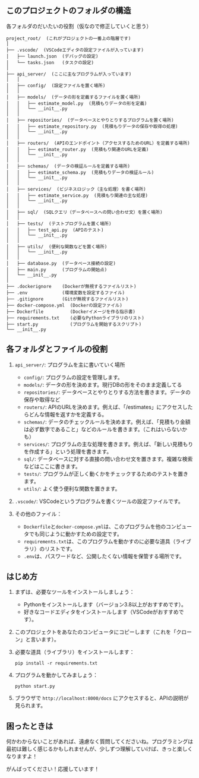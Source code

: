 
## このプロジェクトのフォルダの構造
各フォルダのだいたいの役割（仮なので修正していくと思う）

```
project_root/  (これがプロジェクトの一番上の階層です)
│
├── .vscode/  (VSCodeエディタの設定ファイルが入っています)
│   ├── launch.json  (デバッグの設定)
│   └── tasks.json   (タスクの設定)
│
├── api_server/  (ここに主なプログラムが入っています)
│   │
│   ├── config/  (設定ファイルを置く場所)
│   │
│   ├── models/  (データの形を定義するファイルを置く場所)
│   │   ├── estimate_model.py  (見積もりデータの形を定義)
│   │   └── __init__.py
│   │
│   ├── repositories/  (データベースとやりとりするプログラムを置く場所)
│   │   ├── estimate_repository.py  (見積もりデータの保存や取得の処理)
│   │   └── __init__.py
│   │
│   ├── routers/  (APIのエンドポイント（アクセスするためのURL）を定義する場所)
│   │   ├── estimate_router.py  (見積もり関連のURLを定義)
│   │   └── __init__.py
│   │
│   ├── schemas/  (データの検証ルールを定義する場所)
│   │   ├── estimate_schema.py  (見積もりデータの検証ルール)
│   │   └── __init__.py
│   │
│   ├── services/  (ビジネスロジック（主な処理）を書く場所)
│   │   ├── estimate_service.py  (見積もり関連の主な処理)
│   │   └── __init__.py
│   │
│   ├── sql/  (SQLクエリ（データベースへの問い合わせ文）を置く場所)
│   │
│   ├── tests/  (テストプログラムを置く場所)
│   │   ├── test_api.py  (APIのテスト)
│   │   └── __init__.py
│   │
│   ├── utils/  (便利な関数などを置く場所)
│   │   └── __init__.py
│   │
│   ├── database.py  (データベース接続の設定)
│   ├── main.py      (プログラムの開始点)
│   └── __init__.py
│
├── .dockerignore    (Dockerが無視するファイルリスト)
├── .env             (環境変数を設定するファイル)
├── .gitignore       (Gitが無視するファイルリスト)
├── docker-compose.yml  (Dockerの設定ファイル)
├── Dockerfile          (Dockerイメージを作る指示書)
├── requirements.txt    (必要なPythonライブラリのリスト)
├── start.py            (プログラムを開始するスクリプト)
└── __init__.py
```

## 各フォルダとファイルの役割

1. `api_server/`: プログラムを主に書いていく場所

   - `config/`: プログラムの設定を管理します。
   - `models/`: データの形を決めます。現行DBの形をそのまま定義してる
   - `repositories/`: データベースとやりとりする方法を書きます。データの保存や取得など
   - `routers/`: APIのURLを決めます。例えば、「/estimates」にアクセスしたらどんな情報を返すかを定義する。
   - `schemas/`: データのチェックルールを決めます。例えば、「見積もり金額は必ず数字であること」などのルールを書きます。（これはいらないかも）
   - `services/`: プログラムの主な処理を書きます。例えば、「新しい見積もりを作成する」という処理を書きます。
   - `sql/`: データベースに対する直接の問い合わせ文を置きます。複雑な検索などはここに書きます。
   - `tests/`: プログラムが正しく動くかをチェックするためのテストを置きます。
   - `utils/`: よく使う便利な関数を置きます。

2. `.vscode/`: VSCodeというプログラムを書くツールの設定ファイルです。

3. その他のファイル：
   - `Dockerfile`と`docker-compose.yml`は、このプログラムを他のコンピュータでも同じように動かすための設定です。
   - `requirements.txt`は、このプログラムを動かすのに必要な道具（ライブラリ）のリストです。
   - `.env`は、パスワードなど、公開したくない情報を保管する場所です。

## はじめ方

1. まずは、必要なツールをインストールしましょう：
   - Pythonをインストールします（バージョン3.8以上がおすすめです）。
   - 好きなコードエディタをインストールします（VSCodeがおすすめです）。

2. このプロジェクトをあなたのコンピュータにコピーします（これを「クローン」と言います）。

3. 必要な道具（ライブラリ）をインストールします：
   ```
   pip install -r requirements.txt
   ```

4. プログラムを動かしてみましょう：
   ```
   python start.py
   ```

5. ブラウザで `http://localhost:8000/docs` にアクセスすると、APIの説明が見られます。

## 困ったときは

何かわからないことがあれば、遠慮なく質問してくださいね。プログラミングは最初は難しく感じるかもしれませんが、少しずつ理解していけば、きっと楽しくなりますよ！

がんばってください！応援しています！